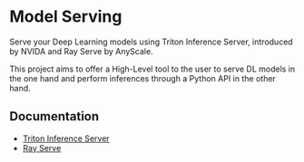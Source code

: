 # Model Serving

Serve your Deep Learning models using Triton Inference Server, introduced by NVIDA and Ray Serve by AnyScale.

This project aims to offer a High-Level tool to the user to serve DL models in the one hand and perform inferences through a Python API in the other hand.



## Documentation

* [Triton Inference Server](docs/triton.md)
* [Ray Serve](docs/serve.md)
